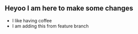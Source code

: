 ## Heyoo I am here to make some changes

- I like having coffee
- I am adding this from feature branch

